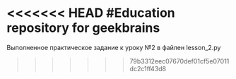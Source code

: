 <<<<<<< HEAD
 #Education repository for geekbrains
=======
Выполненное практическое задание к уроку №2 в файлен lesson_2.py
>>>>>>> 79b3312eec07670def01cf5e07011dc2c1ff43d8
